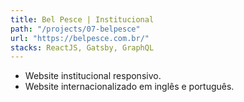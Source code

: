 ```yaml
---
title: Bel Pesce | Institucional
path: "/projects/07-belpesce"
url: "https://belpesce.com.br/"
stacks: ReactJS, Gatsby, GraphQL
---
```


- Website institucional responsivo.
- Website internacionalizado em inglês e português.
